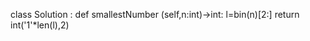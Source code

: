 class Solution :
    def smallestNumber (self,n:int)->int:
        l=bin(n)[2:]
        return int('1'*len(l),2)